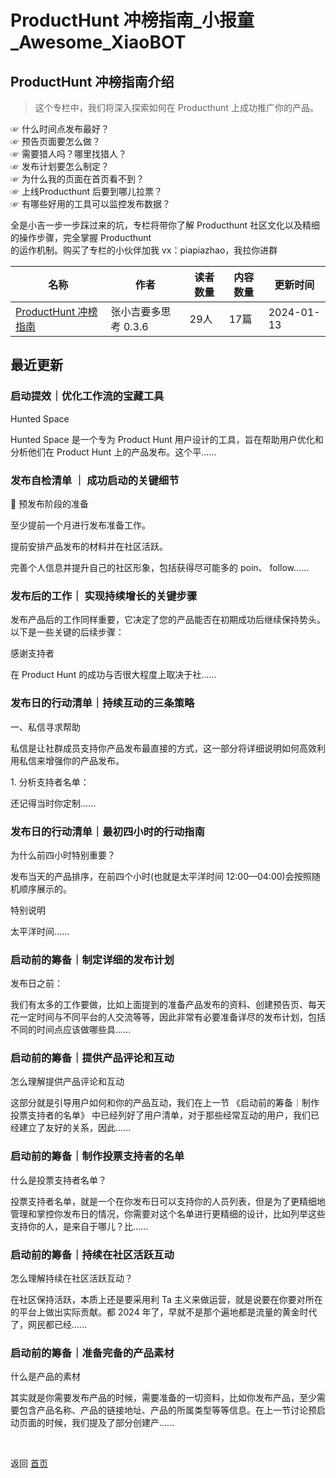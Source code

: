 # ProductHunt 冲榜指南_小报童_Awesome_XiaoBOT

## ProductHunt 冲榜指南介绍
> 这个专栏中，我们将深入探索如何在 Producthunt 上成功推广你的产品。    
    
☞ 什么时间点发布最好？    
☞ 预告页面要怎么做？    
☞ 需要猎人吗？哪里找猎人？    
☞ 发布计划要怎么制定？    
☞ 为什么我的页面在首页看不到？    
☞ 上线Producthunt 后要到哪儿拉票？    
☞ 有哪些好用的工具可以监控发布数据？    
    
全是小吉一步一步踩过来的坑，专栏将带你了解 Producthunt 社区文化以及精细的操作步骤，完全掌握 Producthunt  
的运作机制。购买了专栏的小伙伴加我 vx：piapiazhao，我拉你进群  
  


|名称|作者|读者数量|内容数量|更新时间|
|---|---|---|---|---|
|[ProductHunt 冲榜指南](https://xiaobot.net/p/hiproducthunt?refer=0b133df9-27dc-423b-8101-639049001c13)|张小吉要多思考 0.3.6|29人|17篇|2024-01-13|

## 最近更新
### 启动提效｜优化工作流的宝藏工具

Hunted Space

Hunted Space 是一个专为 Product Hunt 用户设计的工具，旨在帮助用户优化和分析他们在 Product Hunt
上的产品发布。这个平......

### 发布自检清单 ｜ 成功启动的关键细节

📄 预发布阶段的准备

至少提前一个月进行发布准备工作。

提前安排产品发布的材料并在社区活跃。

完善个人信息并提升自己的社区形象，包括获得尽可能多的 poin、 follow......

### 发布后的工作｜ 实现持续增长的关键步骤

发布产品后的工作同样重要，它决定了您的产品能否在初期成功后继续保持势头。以下是一些关键的后续步骤：

感谢支持者

在 Product Hunt 的成功与否很大程度上取决于社......

### 发布日的行动清单｜持续互动的三条策略

一、私信寻求帮助

私信是让社群成员支持你产品发布最直接的方式，这一部分将详细说明如何高效利用私信来增强你的产品发布。

1\. 分析支持者名单：

还记得当时你定制......

### 发布日的行动清单｜最初四小时的行动指南

为什么前四小时特别重要？

发布当天的产品排序，在前四个小时(也就是太平洋时间 12:00—04:00)会按照随机顺序展示的。

特别说明

太平洋时间......

### 启动前的筹备｜制定详细的发布计划

发布日之前：

我们有太多的工作要做，比如上面提到的准备产品发布的资料、创建预告页、每天花一定时间与不同平台的人交流等等，因此非常有必要准备详尽的发布计划，包括不同的时间点应该做哪些具......

### 启动前的筹备｜提供产品评论和互动

怎么理解提供产品评论和互动

这部分就是引导用户如何和你的产品互动，我们在上一节 《启动前的筹备｜制作投票支持者的名单》
中已经列好了用户清单，对于那些经常互动的用户，我们已经建立了友好的关系，因此......

### 启动前的筹备｜制作投票支持者的名单

什么是投票支持者名单？

投票支持者名单，就是一个在你发布日可以支持你的人员列表，但是为了更精细地管理和掌控你发布日的情况，你需要对这个名单进行更精细的设计，比如列举这些支持你的人，是来自于哪儿？比......

### 启动前的筹备｜持续在社区活跃互动

怎么理解持续在社区活跃互动？

在社区保持活跃，本质上还是要采用利 Ta 主义来做运营，就是说要在你要对所在的平台上做出实际贡献。都 2024
年了，早就不是那个遍地都是流量的黄金时代了，网民都已经......

### 启动前的筹备｜准备完备的产品素材

什么是产品的素材

其实就是你需要发布产品的时候，需要准备的一切资料，比如你发布产品，至少需要包含产品名称、产品的链接地址、产品的所属类型等等信息。在上一节讨论预启动页面的时候，我们提及了部分创建产......


<a href="https://github.com/Reno9527/awesome-xiaobot" style="color: white; text-decoration: none;">awesome-xiaobot</a>

返回 [首页](../README.md)
